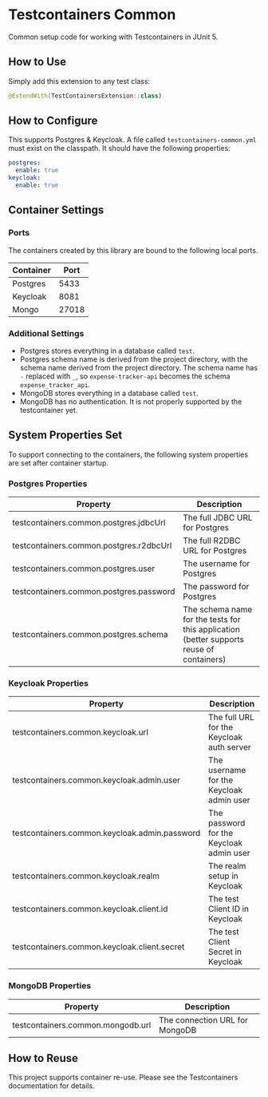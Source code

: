 # Testcontainers Common

Common setup code for working with Testcontainers in JUnit 5.

## How to Use

Simply add this extension to any test class:

```kotlin
@ExtendWith(TestContainersExtension::class)
```

## How to Configure

This supports Postgres & Keycloak. A file called `testcontainers-common.yml` must exist on the classpath. It should have the following properties:

```yaml
postgres:
  enable: true
keycloak:
  enable: true
```

## Container Settings

### Ports

The containers created by this library are bound to the following local ports.

| Container | Port  |
|-----------|-------|
| Postgres  | 5433  |
| Keycloak  | 8081  |
| Mongo     | 27018 |

### Additional Settings

- Postgres stores everything in a database called `test`.
- Postgres schema name is derived from the project directory, with the schema name derived from the project directory. The schema name has `-` replaced with `_`, so `expense-tracker-api` becomes the schema `expense_tracker_api`.
- MongoDB stores everything in a database called `test`.
- MongoDB has no authentication. It is not properly supported by the testcontainer yet.

## System Properties Set

To support connecting to the containers, the following system properties are set after container startup.

### Postgres Properties

| Property                                | Description                                                                              |
|-----------------------------------------|------------------------------------------------------------------------------------------|
| testcontainers.common.postgres.jdbcUrl  | The full JDBC URL for Postgres                                                           |
| testcontainers.common.postgres.r2dbcUrl | The full R2DBC URL for Postgres                                                          |
| testcontainers.common.postgres.user     | The username for Postgres                                                                |  
| testcontainers.common.postgres.password | The password for Postgres                                                                |
| testcontainers.common.postgres.schema   | The schema name for the tests for this application (better supports reuse of containers) |

### Keycloak Properties

| Property                                      | Description                               |
|-----------------------------------------------|-------------------------------------------|
| testcontainers.common.keycloak.url            | The full URL for the Keycloak auth server |
| testcontainers.common.keycloak.admin.user     | The username for the Keycloak admin user  |
| testcontainers.common.keycloak.admin.password | The password for the Keycloak admin user  |
| testcontainers.common.keycloak.realm          | The realm setup in Keycloak               |
| testcontainers.common.keycloak.client.id      | The test Client ID in Keycloak            |
| testcontainers.common.keycloak.client.secret  | The test Client Secret in Keycloak        |

### MongoDB Properties

| Property                          | Description                    |
|-----------------------------------|--------------------------------|
| testcontainers.common.mongodb.url | The connection URL for MongoDB |

## How to Reuse

This project supports container re-use. Please see the Testcontainers documentation for details.